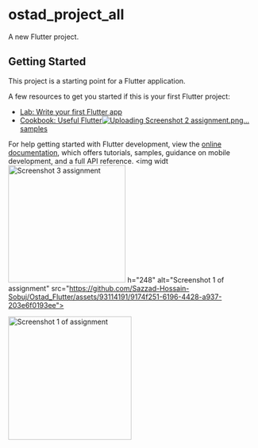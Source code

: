 # ostad_project_all

A new Flutter project.

## Getting Started

This project is a starting point for a Flutter application.

A few resources to get you started if this is your first Flutter project:

- [Lab: Write your first Flutter app](https://docs.flutter.dev/get-started/codelab)
- [Cookbook: Useful Flutter![Uploading Screenshot 2 assignment.png…]()
 samples](https://docs.flutter.dev/cookbook)

For help getting started with Flutter development, view the
[online documentation](https://docs.flutter.dev/), which offers tutorials,
samples, guidance on mobile development, and a full API reference.
<img widt<img width="236" alt="Screenshot 3 assignment" src="https://github.com/Sazzad-Hossain-Sobuj/Ostad_Flutter/assets/93114191/38c61571-4eb4-460a-a444-02bba1415ac8">
h="248" alt="Screenshot 1 of assignment" src="https://github.com/Sazzad-Hossain-Sobuj/Ostad_Flutter/assets/93114191/9174f251-6196-4428-a937-203e6f0193ee">

<img width="248" alt="Screenshot 1 of assignment" src="https://github.com/Sazzad-Hossain-Sobuj/Ostad_Flutter/assets/93114191/f2773b4d-a518-4a70-99fd-aa4cefe8cff4">
